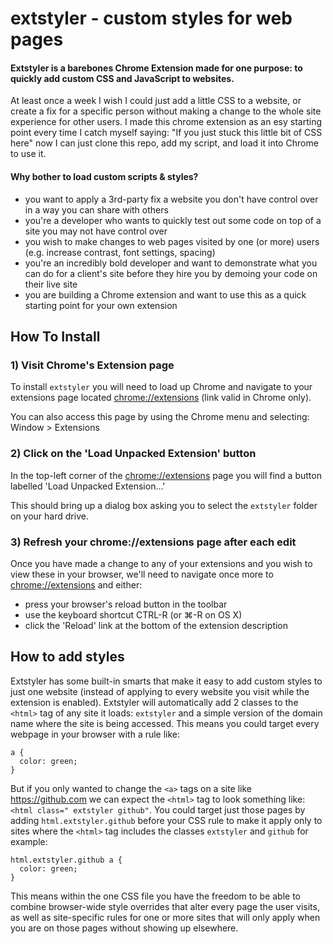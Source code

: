 **extstyler** - custom styles for web pages
=========

#### Extstyler is a barebones Chrome Extension made for one purpose: to quickly add custom CSS and JavaScript to websites.

At least once a week I wish I could just add a little CSS to a website, or create a fix for a specific person without making a change to the whole site experience for other users. I made this chrome extension as an esy starting point every time I catch myself saying: "If you just stuck this little bit of CSS here" now I can just clone this repo, add my script, and load it into Chrome to use it.


#### Why bother to load custom scripts & styles?

- you want to apply a 3rd-party fix a website you don't have control over in a way you can share with others
- you're a developer who wants to quickly test out some code on top of a site you may not have control over
- you wish to make changes to web pages visited by one (or more) users (e.g. increase contrast, font settings, spacing)
- you're an incredibly bold developer and want to demonstrate what you can do for a client's site before they hire you by demoing your code on their live site
- you are building a Chrome extension and want to use this as a quick starting point for your own extension


## How To Install

### 1) Visit Chrome's Extension page

To install `extstyler` you will need to load up Chrome and navigate to your extensions page located [chrome://extensions](chrome://extensions) (link valid in Chrome only).

You can also access this page by using the Chrome menu and selecting: Window > Extensions

### 2) Click on the 'Load Unpacked Extension' button

In the top-left corner of the [chrome://extensions](chrome://extensions) page you will find a button labelled 'Load Unpacked Extension…'

This should bring up a dialog box asking you to select the `extstyler` folder on your hard drive.

### 3) Refresh your chrome://extensions page after each edit

Once you have made a change to any of your extensions and you wish to view these in your browser, we'll need to navigate once more to [chrome://extensions](chrome://extensions) and either:

- press your browser's reload button in the toolbar
- use the keyboard shortcut CTRL-R (or ⌘-R on OS X)
- click the 'Reload' link at the bottom of the extension description

## How to add styles

Extstyler has some built-in smarts that make it easy to add custom styles to just one website (instead of applying to every website you visit while the extension is enabled). Extstyler will automatically add 2 classes to the `<html>` tag of any site it loads: `extstyler` and a simple version of the domain name where the site is being accessed. This means you could target every webpage in your browser with a rule like:

```
a {
  color: green;
}
```

But if you only wanted to change the `<a>` tags on a site like https://github.com we can expect the `<html>` tag to look something like: `<html class=" extstyler github"`. You could target just those pages by adding `html.extstyler.github` before your CSS rule to make it apply only to sites where the `<html>` tag includes the classes `extstyler` and `github` for example:

```
html.extstyler.github a {
  color: green;
}
```

This means within the one CSS file you have the freedom to be able to combine browser-wide style overrides that alter every page the user visits, as well as site-specific rules for one or more sites that will only apply when you are on those pages without showing up elsewhere.